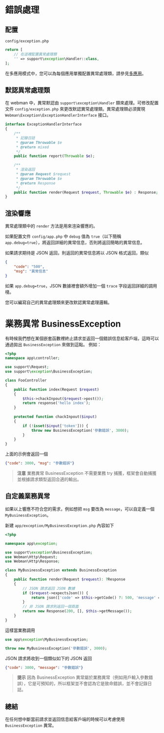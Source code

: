 # 錯誤處理

## 配置
`config/exception.php`
```php
return [
    // 在這裡配置異常處理類
    '' => support\exception\Handler::class,
];
```
在多應用模式中，您可以為每個應用單獨配置異常處理類，請參見[多應用](multiapp.md)。

## 默認異常處理類
在 webman 中，異常默認由 `support\exception\Handler` 類來處理。可修改配置文件 `config/exception.php` 來更改默認異常處理類。異常處理類必須實現 `Webman\Exception\ExceptionHandlerInterface` 接口。
```php
interface ExceptionHandlerInterface
{
    /**
     * 記錄日誌
     * @param Throwable $e
     * @return mixed
     */
    public function report(Throwable $e);

    /**
     * 渲染返回
     * @param Request $request
     * @param Throwable $e
     * @return Response
     */
    public function render(Request $request, Throwable $e) : Response;
}
```

## 渲染響應
異常處理類中的 `render` 方法是用來渲染響應的。

如果配置文件 `config/app.php` 中 `debug` 值為 `true`（以下簡稱 `app.debug=true`），將返回詳細的異常信息，否則將返回簡略的異常信息。

如果請求期待是 JSON 返回，則返回的異常信息將以 JSON 格式返回，類似
```json
{
    "code": "500",
    "msg": "異常信息"
}
```
如果 `app.debug=true`，JSON 數據裡會額外增加一個 `trace` 字段返回詳細的調用棧。

您可以編寫自己的異常處理類來更改默認異常處理邏輯。

# 業務異常 BusinessException
有時候我們想在某個嵌套函數裡終止請求並返回一個錯誤信息給客戶端，這時可以通過拋出 `BusinessException` 來做到這點。
例如：

```php
<?php
namespace app\controller;

use support\Request;
use support\exception\BusinessException;

class FooController
{
    public function index(Request $request)
    {
        $this->chackInpout($request->post());
        return response('hello index');
    }
    
    protected function chackInpout($input)
    {
        if (!isset($input['token'])) {
            throw new BusinessException('參數錯誤', 3000);
        }
    }
}
```

上面的示例會返回一個
```json
{"code": 3000, "msg": "參數錯誤"}
```

> **注意**
> 業務異常 BusinessException 不需要業務 try 捕獲，框架會自動捕獲並根據請求類型返回合適的輸出。

## 自定義業務異常
如果以上響應不符合您的需求，例如想把 `msg` 要改為 `message`，可以自定義一個 `MyBusinessException`。

新建 `app/exception/MyBusinessException.php` 內容如下
```php
<?php

namespace app\exception;

use support\exception\BusinessException;
use Webman\Http\Request;
use Webman\Http\Response;

class MyBusinessException extends BusinessException
{
    public function render(Request $request): ?Response
    {
        // JSON 請求返回 JSON 數據
        if ($request->expectsJson()) {
            return json(['code' => $this->getCode() ?: 500, 'message' => $this->getMessage()]);
        }
        // 非 JSON 請求則返回一個頁面
        return new Response(200, [], $this->getMessage());
    }
}
```

這樣當業務調用
```php
use app\exception\MyBusinessException;

throw new MyBusinessException('參數錯誤', 3000);
```
JSON 請求將收到一個類似如下的 JSON 返回
```json
{"code": 3000, "message": "參數錯誤"}
```

> **提示**
> 因為 BusinessException 異常屬於業務異常（例如用戶輸入參數錯誤），它是可預知的，所以框架並不會認為它是致命錯誤，並不會記錄日誌。

## 總結
在任何想中斷當前請求並返回信息給客戶端的時候可以考慮使用 `BusinessException` 異常。